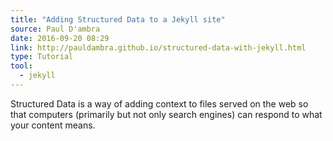 ```yaml
---
title: "Adding Structured Data to a Jekyll site"
source: Paul D'ambra
date: 2016-09-20 08:29
link: http://pauldambra.github.io/structured-data-with-jekyll.html
type: Tutorial
tool:
  - jekyll
---
```

Structured Data is a way of adding context to files served on the web so that computers (primarily but not only search engines) can respond to what your content means.





